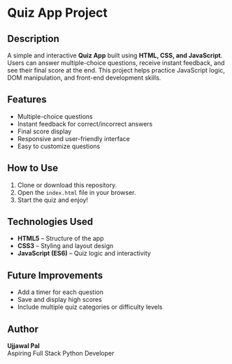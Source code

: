 # Quiz App Project

## Description
A simple and interactive **Quiz App** built using **HTML, CSS, and JavaScript**.  
Users can answer multiple-choice questions, receive instant feedback, and see their final score at the end. This project helps practice JavaScript logic, DOM manipulation, and front-end development skills.

## Features
- Multiple-choice questions  
- Instant feedback for correct/incorrect answers  
- Final score display  
- Responsive and user-friendly interface  
- Easy to customize questions  

## How to Use
1. Clone or download this repository.  
2. Open the `index.html` file in your browser.  
3. Start the quiz and enjoy!  

## Technologies Used
- **HTML5** – Structure of the app  
- **CSS3** – Styling and layout design  
- **JavaScript (ES6)** – Quiz logic and interactivity  


## Future Improvements
- Add a timer for each question  
- Save and display high scores  
- Include multiple quiz categories or difficulty levels  

## Author
**Ujjawal Pal**  
Aspiring Full Stack Python Developer  

